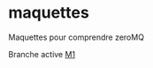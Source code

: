 # maquettes
Maquettes pour comprendre zeroMQ

Branche active [M1](https://github.com/naseke/maquettes/tree/M1)
